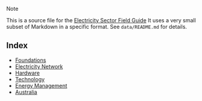 > [!NOTE] 
> This is a source file for the [Electricity Sector Field Guide](https://grahamlea.github.io/Electricity-Sector-Field-Guide/)
> It uses a very small subset of Markdown in a specific format.
> See `data/README.md` for details.

## Index
- [Foundations](Foundations/index.md)
- [Electricity Network](Electricity_Network/index.md)
- [Hardware](Hardware/index.md)
- [Technology](Technology/index.md)
- [Energy Management](Energy_Management/index.md)
- [Australia](Australia/index.md)
